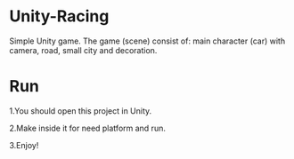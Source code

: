 # Unity-Racing

Simple Unity game. The game (scene) consist of: main character (car) with camera, road, small city and decoration.

# Run

1.You should open this project in Unity.

2.Make inside it for need platform and run.

3.Enjoy!
